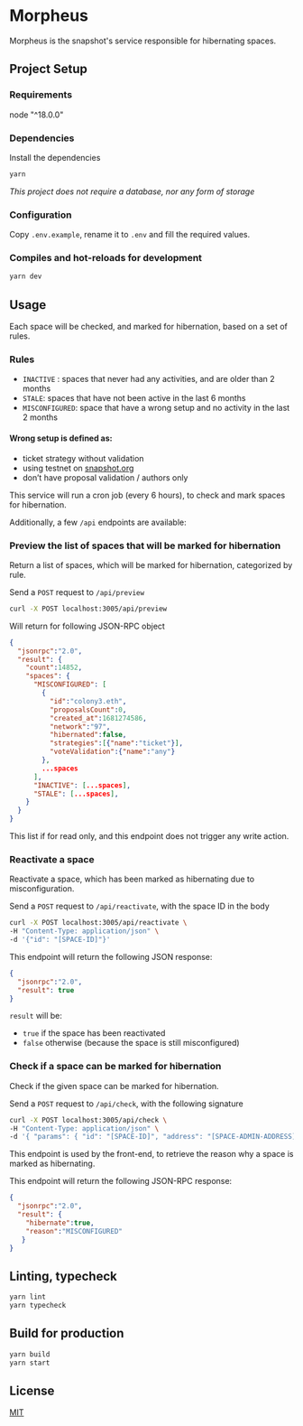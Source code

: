 # Morpheus

Morpheus is the snapshot's service responsible for hibernating spaces.

## Project Setup

### Requirements

node "^18.0.0"

### Dependencies

Install the dependencies

```bash
yarn
```

_This project does not require a database, nor any form of storage_


### Configuration

Copy `.env.example`, rename it to `.env` and fill the required values.

### Compiles and hot-reloads for development

```bash
yarn dev
```

## Usage

Each space will be checked, and marked for hibernation, based on a set of rules.

### Rules

- `INACTIVE` : spaces that never had any activities, and are older than 2 months
- `STALE`: spaces that have not been active in the last 6 months
- `MISCONFIGURED`: space that have a wrong setup and no activity in the last 2 months

#### Wrong setup is defined as:
-  ticket strategy without validation
-  using testnet on [snapshot.org](http://snapshot.org)
-  don’t have proposal validation / authors only

This service will run a cron job (every 6 hours), to check and mark spaces for hibernation.

Additionally, a few `/api` endpoints are available:

### Preview the list of spaces that will be marked for hibernation

Return a list of spaces, which will be marked for hibernation, categorized by rule.

Send a `POST` request to `/api/preview`

```bash
curl -X POST localhost:3005/api/preview
```

Will return for following JSON-RPC object

```json
{
  "jsonrpc":"2.0",
  "result": {
    "count":14852,
    "spaces": {
      "MISCONFIGURED": [
        {         
          "id":"colony3.eth",
          "proposalsCount":0,
          "created_at":1681274586,
          "network":"97",
          "hibernated":false,
          "strategies":[{"name":"ticket"}],
          "voteValidation":{"name":"any"}
        },
        ...spaces
      ],
      "INACTIVE": [...spaces],
      "STALE": [...spaces],
    }
  }
}
```

This list if for read only, and this endpoint does not trigger any write action.

### Reactivate a space

Reactivate a space, which has been marked as hibernating due to misconfiguration.

Send a `POST` request to `/api/reactivate`, with the space ID in the body

```bash
curl -X POST localhost:3005/api/reactivate \
-H "Content-Type: application/json" \
-d '{"id": "[SPACE-ID]"}'
```

This endpoint will return the following JSON response:

```json
{
  "jsonrpc":"2.0",
  "result": true 
}
```

`result` will be:
- `true` if the space has been reactivated
- `false` otherwise (because the space is still misconfigured)

### Check if a space can be marked for hibernation

Check if the given space can be marked for hibernation.

Send a `POST` request to `/api/check`, with the following signature

```bash
curl -X POST localhost:3005/api/check \
-H "Content-Type: application/json" \
-d '{ "params": { "id": "[SPACE-ID]", "address": "[SPACE-ADMIN-ADDRESS]", "signature": "0x1234" } }'
```

This endpoint is used by the front-end, to retrieve the reason why a space is marked as hibernating.

This endpoint will return the following JSON-RPC response:

```json
{
  "jsonrpc":"2.0",
  "result": {
    "hibernate":true,
    "reason":"MISCONFIGURED"
   }
}
```

## Linting, typecheck

```bash
yarn lint
yarn typecheck
```

## Build for production

```bash
yarn build
yarn start
```

## License

[MIT](LICENCE)
